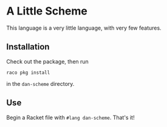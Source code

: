 A Little Scheme
===================

This language is a very little language, with very few features.

Installation
------------
Check out the package, then run
```
raco pkg install
```
in the `dan-scheme` directory.


Use
---
Begin a Racket file with `#lang dan-scheme`. That's it!

